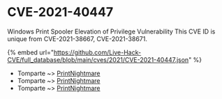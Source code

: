 # CVE-2021-40447

Windows Print Spooler Elevation of Privilege Vulnerability This CVE ID is unique from CVE-2021-38667, CVE-2021-38671.

{% embed url="https://github.com/Live-Hack-CVE/full_database/blob/main/cves/2021/CVE-2021-40447.json" %}


* Tomparte ~> [PrintNightmare](https://www.alice-snow.ru/2021/database/cve-2021-40447/printnightmare-tomparte)
* Tomparte ~> [PrintNightmare](https://www.alice-snow.ru/2021/database/cve-2021-40447/printnightmare-tomparte)
* Tomparte ~> [PrintNightmare](https://www.alice-snow.ru/2021/database/cve-2021-40447/printnightmare-tomparte)